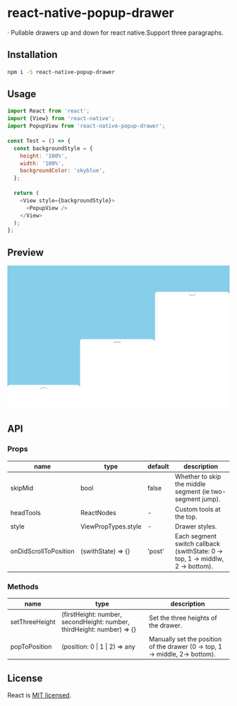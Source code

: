 # react-native-popup-drawer

&middot; Pullable drawers up and down for react native.Support three paragraphs.

## Installation

```bash
npm i -S react-native-popup-drawer
```

## Usage

```js
import React from 'react';
import {View} from 'react-native';
import PopupView from 'react-native-popup-drawer';

const Test = () => {
  const backgroundStyle = {
    height: '100%',
    width: '100%',
    backgroundColor: 'skyblue',
  };

  return (
    <View style={backgroundStyle}>
      <PopupView />
    </View>
  );
};
```

## Preview

![popupDrawer](https://github.com/weichaozhan/react-native-popup-drawer/blob/master/drawer.jpg?raw=true)

## API

### Props

|name|type|default| description|
|-----|---|--------|----|
|skipMid | bool | false | Whether to skip the middle segment (ie two-segment jump). |
|headTools | ReactNodes | - | Custom tools at the top. |
|style | ViewPropTypes.style | - | Drawer styles. |
|onDidScrollToPosition | (swithState) => {} | 'post' | Each segment switch callback (swithState: 0 -> top, 1 -> middlw, 2 -> bottom). |

### Methods

|name|type| description|
|-----|--------|----|
|setThreeHeight | (firstHeight: number, secondHeight: number, thirdHeight: number) => {}| Set the three heights of the drawer. |
|popToPosition | (position: 0 &#124; 1 &#124; 2) => any | Manually set the position of the drawer (0 -> top, 1 -> middle, 2-> bottom). |

## License

React is [MIT licensed](./LICENSE).
